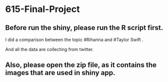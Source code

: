 # 615-Final-Project

## Before run the shiny, please run the R script first.
I did a comparison between the topic #Rihanna and #Taylor Swift .




And all the data are collecting from twitter.

## Also, please open the zip file, as it contains the images that are used in shiny app.
